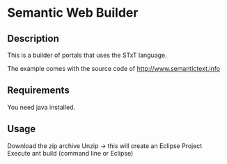 # Semantic Web Builder

## Description

This is a builder of portals that uses the STxT language.

The example comes with the source code of http://www.semantictext.info

## Requirements

You need java installed.

## Usage

Download the zip archive
Unzip -> this will create an Eclipse Project
Execute ant build (command line or Eclipse)